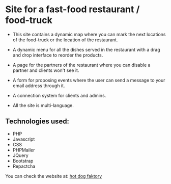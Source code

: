 # Site for a fast-food restaurant / food-truck

* This site contains a dynamic map where you can mark the next locations of the food-truck or the location of the restaurant.

* A dynamic menu for all the dishes served in the restaurant with a drag and drop interface to reorder the products.

* A page for the partners of the restaurant where you can disable a partner and clients won't see it.

* A form for proposing events where the user can send a message to your email address through it.

* A connection system for clients and admins.

* All the site is multi-language. 

## Technologies used:

* PHP
* Javascript
* CSS
* PHPMailer
* JQuery
* Bootstrap
* Repactcha

You can check the website at: [hot dog faktory](https://www.esig-sandbox.ch/stefanepntsf/view/main.php)